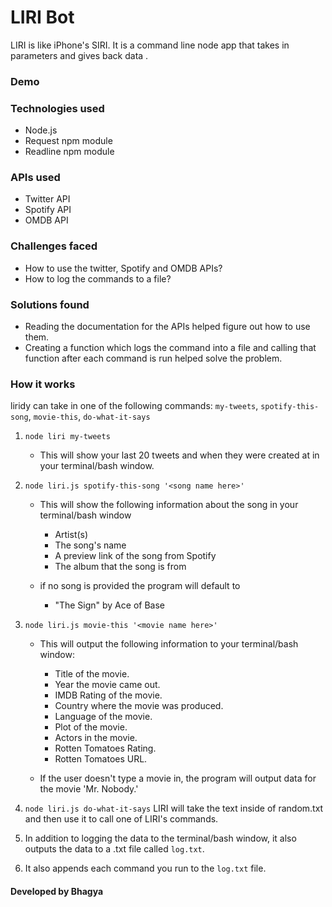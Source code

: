 # LIRI Bot
LIRI is like iPhone's SIRI. It is a command line node app that takes in parameters and gives back data .

### Demo

### Technologies used
* Node.js
* Request npm module
* Readline npm module

### APIs used
* Twitter API
* Spotify API
* OMDB API

### Challenges faced
* How to use the twitter, Spotify and OMDB APIs?
* How to log the commands to a file?

### Solutions found
* Reading the documentation for the APIs helped figure out how to use them.
* Creating a function which logs the command into a file and calling that function after each command is run helped solve the problem.

### How it works

liridy can take in one of the following commands:
	`my-tweets`,
	`spotify-this-song`,
	`movie-this`,
	`do-what-it-says`

1. `node liri my-tweets`	

	* This will show your last 20 tweets and when they were created at in your terminal/bash window.


2. `node liri.js spotify-this-song '<song name here>'`

	* This will show the following information about the song in your terminal/bash window
		* Artist(s)
		* The song's name
		* A preview link of the song from Spotify
		* The album that the song is from

	* if no song is provided the program will default to
		* "The Sign" by Ace of Base

3. `node liri.js movie-this '<movie name here>'`

	* This will output the following information to your terminal/bash window:

		* Title of the movie.
		* Year the movie came out.
		* IMDB Rating of the movie.
		* Country where the movie was produced.
		* Language of the movie.
		* Plot of the movie.
		* Actors in the movie.
		* Rotten Tomatoes Rating.
		* Rotten Tomatoes URL.

	* If the user doesn't type a movie in, the program will output data for the movie 'Mr. Nobody.'
		

4. `node liri.js do-what-it-says`
LIRI will take the text inside of random.txt and then use it to call one of LIRI's commands.

5. In addition to logging the data to the terminal/bash window, it also outputs the data to a .txt file called `log.txt`.

6. It also appends each command you run to the `log.txt` file. 

#### Developed by Bhagya 